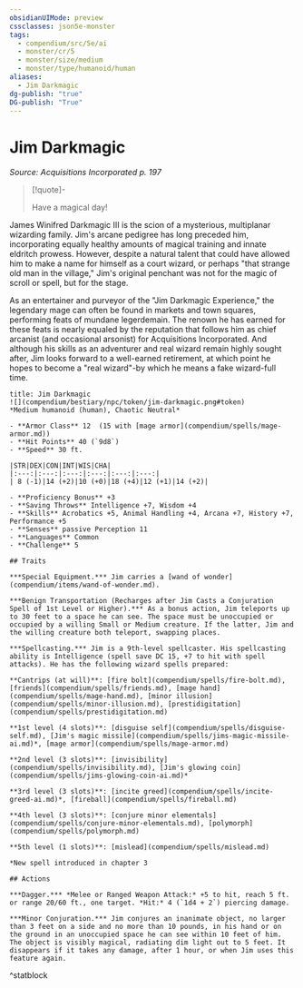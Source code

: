```yaml
---
obsidianUIMode: preview
cssclasses: json5e-monster
tags:
  - compendium/src/5e/ai
  - monster/cr/5
  - monster/size/medium
  - monster/type/humanoid/human
aliases:
  - Jim Darkmagic
dg-publish: "true"
DG-publish: "True"
---
```

# Jim Darkmagic
*Source: Acquisitions Incorporated p. 197*  

> [!quote]-  
> 
> Have a magical day!

James Winifred Darkmagic III is the scion of a mysterious, multiplanar wizarding family. Jim's arcane pedigree has long preceded him, incorporating equally healthy amounts of magical training and innate eldritch prowess. However, despite a natural talent that could have allowed him to make a name for himself as a court wizard, or perhaps "that strange old man in the village," Jim's original penchant was not for the magic of scroll or spell, but for the stage.

As an entertainer and purveyor of the "Jim Darkmagic Experience," the legendary mage can often be found in markets and town squares, performing feats of mundane legerdemain. The renown he has earned for these feats is nearly equaled by the reputation that follows him as chief arcanist (and occasional arsonist) for Acquisitions Incorporated. And although his skills as an adventurer and real wizard remain highly sought after, Jim looks forward to a well-earned retirement, at which point he hopes to become a "real wizard"-by which he means a fake wizard-full time.

```ad-statblock
title: Jim Darkmagic
![](compendium/bestiary/npc/token/jim-darkmagic.png#token)
*Medium humanoid (human), Chaotic Neutral*

- **Armor Class** 12  (15 with [mage armor](compendium/spells/mage-armor.md))
- **Hit Points** 40 (`9d8`)
- **Speed** 30 ft.

|STR|DEX|CON|INT|WIS|CHA|
|:---:|:---:|:---:|:---:|:---:|:---:|
| 8 (-1)|14 (+2)|10 (+0)|18 (+4)|12 (+1)|14 (+2)|

- **Proficiency Bonus** +3
- **Saving Throws** Intelligence +7, Wisdom +4
- **Skills** Acrobatics +5, Animal Handling +4, Arcana +7, History +7, Performance +5
- **Senses** passive Perception 11
- **Languages** Common
- **Challenge** 5

## Traits

***Special Equipment.*** Jim carries a [wand of wonder](compendium/items/wand-of-wonder.md).

***Benign Transportation (Recharges after Jim Casts a Conjuration Spell of 1st Level or Higher).*** As a bonus action, Jim teleports up to 30 feet to a space he can see. The space must be unoccupied or occupied by a willing Small or Medium creature. If the latter, Jim and the willing creature both teleport, swapping places.

***Spellcasting.*** Jim is a 9th-level spellcaster. His spellcasting ability is Intelligence (spell save DC 15, +7 to hit with spell attacks). He has the following wizard spells prepared:

**Cantrips (at will)**: [fire bolt](compendium/spells/fire-bolt.md), [friends](compendium/spells/friends.md), [mage hand](compendium/spells/mage-hand.md), [minor illusion](compendium/spells/minor-illusion.md), [prestidigitation](compendium/spells/prestidigitation.md)

**1st level (4 slots)**: [disguise self](compendium/spells/disguise-self.md), [Jim's magic missile](compendium/spells/jims-magic-missile-ai.md)*, [mage armor](compendium/spells/mage-armor.md)

**2nd level (3 slots)**: [invisibility](compendium/spells/invisibility.md), [Jim's glowing coin](compendium/spells/jims-glowing-coin-ai.md)*

**3rd level (3 slots)**: [incite greed](compendium/spells/incite-greed-ai.md)*, [fireball](compendium/spells/fireball.md)

**4th level (3 slots)**: [conjure minor elementals](compendium/spells/conjure-minor-elementals.md), [polymorph](compendium/spells/polymorph.md)

**5th level (1 slots)**: [mislead](compendium/spells/mislead.md)

*New spell introduced in chapter 3

## Actions

***Dagger.*** *Melee or Ranged Weapon Attack:* +5 to hit, reach 5 ft. or range 20/60 ft., one target. *Hit:* 4 (`1d4 + 2`) piercing damage.

***Minor Conjuration.*** Jim conjures an inanimate object, no larger than 3 feet on a side and no more than 10 pounds, in his hand or on the ground in an unoccupied space he can see within 10 feet of him. The object is visibly magical, radiating dim light out to 5 feet. It disappears if it takes any damage, after 1 hour, or when Jim uses this feature again.
```
^statblock
